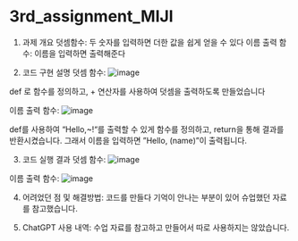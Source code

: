 # 3rd_assignment_MIJI

1. 과제 개요
덧셈함수: 두 숫자를 입력하면 더한 값을 쉽게 얻을 수 있다 
이름 출력 함수: 이름을 입력하면 출력해준다

2. 코드 구현 설명
덧셈 함수: 
![image](https://github.com/user-attachments/assets/1bd586df-d925-4428-9011-40780378929b)

def 로 함수를 정의하고, + 연산자를 사용하여 덧셈을 출력하도록 만들었습니다

이름 출력 함수:
![image](https://github.com/user-attachments/assets/a569b14e-33b6-4601-b10d-7182e295a2ff)


def를 사용하여 “Hello,~!“를 출력할 수 있게 함수를 정의하고, return을 통해 결과를 반환시켰습니다. 그래서 이름을 입력하면 ”Hello, (name)”이 출력됩니다.

3. 코드 실행 결과
덧셈 함수:
![image](https://github.com/user-attachments/assets/3527573d-c6c0-45a8-8fa9-1cfd475a467a)

이름 출력 함수:
![image](https://github.com/user-attachments/assets/d87cbfd4-69e5-40d4-b53c-7895309501da)

4. 어려었던 점 및 해결방법: 코드를 만들다 기억이 안나는 부분이 있어 슈업했던 자료를 참고했습니다.

5. ChatGPT 사용 내역: 수업 자료를 참고하고 만들어서 따로 사용하지는 않았습니다.
